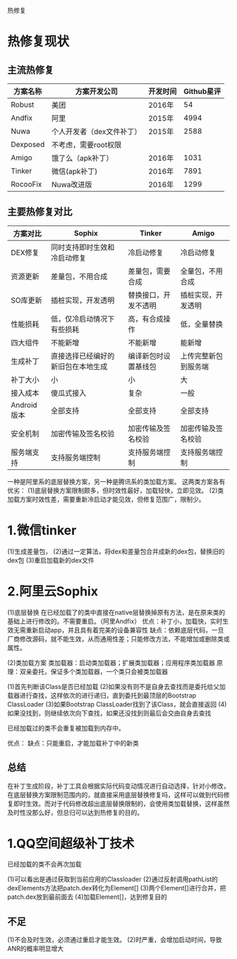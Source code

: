 热修复

# 热修复现状

## 主流热修复
方案名称 |  方案开发公司 |  开发时间 |  Github星评
---|---|---|---
Robust |  美团 |  2016年 |  54
Andfix |  阿里 |  2015年 |  4994
Nuwa |  个人开发者（dex文件补丁） |  2015年 |  2588
Dexposed |  不考虑，需要root权限 |   |  
Amigo |  饿了么（apk补丁） |  2016年 |  1031
Tinker |  微信(apk补丁) |  2016年 |  7891
RocooFix |  Nuwa改进版 |  2016年 |  1299

## 主要热修复对比
方案对比 |  Sophix |  Tinker |  Amigo
---|---|---|---
DEX修复 |  同时支持即时生效和冷启动修复 |  冷启动修复 |  冷启动修复
资源更新 |  差量包，不用合成 |  差量包，需要合成 |  全量包，不用合成
SO库更新 |  插桩实现，开发透明 |  替换接口，开发不透明 |  插桩实现，开发透明
性能损耗 |  低，仅冷启动情况下有些损耗 |  高，有合成操作 |  低，全量替换
四大组件 |  不能新增 |  不能新增 |  能新增
生成补丁 |  直接选择已经编好的新旧包在本地生成 |  编译新包时设置基线包 |  上传完整新包到服务端
补丁大小 |  小 |  小 |  大
接入成本 |  傻瓜式接入 |  复杂 |  一般
Android版本 |  全部支持 |  全部支持 |  全部支持
安全机制 |  加密传输及签名校验 |  加密传输及签名校验 |  加密传输及签名校验
服务端支持 |  支持服务端控制 |  支持服务端控制 |  支持服务端控制

一种是阿里系的底层替换方案，另一种是腾讯系的类加载方案。
这两类方案各有优劣：
(1)底层替换方案限制颇多，但时效性最好，加载轻快，立即见效。
(2)类加载方案时效性差，需要重新冷启动才能见效，但修复范围广，限制少。

# 1.微信tinker
(1)生成差量包，
(2)通过一定算法，将dex和差量包合并成新的dex包，替换旧的dex包
(3)重启加载新的dex文件

# 2.阿里云Sophix
(1)底层替换
在已经加载了的类中直接在native层替换掉原有方法，是在原来类的基础上进行修改的。不需要重启。（阿里Andfix）
优点：补丁小，加载快，实时生效无需重新启动app，并且具有着完美的设备兼容性
缺点：依赖底层代码，一旦厂商修改源码，就不能生效，从而通用性差；只能修改方法，不能增加或删除类或属性。

(2)类加载方案
类加载器：启动类加载器；扩展类加载器；应用程序类加载器
原理：双亲委托，保证多个类加载器，一个类只会被类加载器

(1)首先判断该Class是否已经加载
(2)如果没有则不是自身去查找而是委托给父加载器进行查找，这样依次的进行递归，直到委托到最顶层的Bootstrap ClassLoader
(3)如果Bootstrap ClassLoader找到了该Class，就会直接返回
(4)如果没找到，则继续依次向下查找，如果还没找到则最后会交由自身去查找


已经加载过的类不会重复被加载到内存中。

优点：
缺点：只能重启，才能加载补丁中的新类


## 总结
在补丁生成阶段，补丁工具会根据实际代码变动情况进行自动选择，针对小修改，在底层替换方案限制范围内的，就直接采用底层替换修复吗，这样可以做到代码修复即时生效。而对于代码修改超出底层替换限制的，会使用类加载替换，这样虽然及时性没那么好，但总归可以达到热修复的目的。


# 1.QQ空间超级补丁技术
已经加载的类不会再次加载

(1)可以看出是通过获取到当前应用的Classloader
(2)通过反射调用pathList的dexElements方法把patch.dex转化为Element[]
(3)两个Element[]进行合并，把patch.dex放到最前面去
(4)加载Element[]，达到修复目的

## 不足
(1)不会及时生效，必须通过重启才能生效。
(2)时严重，会增加启动时间，导致ANR的概率明显增大